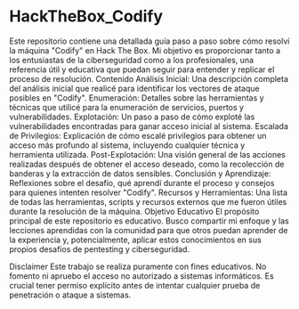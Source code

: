 # HackTheBox_Codify
Este repositorio contiene una detallada guía paso a paso sobre cómo resolví la máquina "Codify" en Hack The Box. Mi objetivo es proporcionar tanto a los entusiastas de la ciberseguridad como a los profesionales, una referencia útil y educativa que puedan seguir para entender y replicar el proceso de resolución.
Contenido
Análisis Inicial: Una descripción completa del análisis inicial que realicé para identificar los vectores de ataque posibles en "Codify".
Enumeración: Detalles sobre las herramientas y técnicas que utilicé para la enumeración de servicios, puertos y vulnerabilidades.
Explotación: Un paso a paso de cómo exploté las vulnerabilidades encontradas para ganar acceso inicial al sistema.
Escalada de Privilegios: Explicación de cómo escalé privilegios para obtener un acceso más profundo al sistema, incluyendo cualquier técnica y herramienta utilizada.
Post-Explotación: Una visión general de las acciones realizadas después de obtener el acceso deseado, como la recolección de banderas y la extracción de datos sensibles.
Conclusión y Aprendizaje: Reflexiones sobre el desafío, qué aprendí durante el proceso y consejos para quienes intenten resolver "Codify".
Recursos y Herramientas: Una lista de todas las herramientas, scripts y recursos externos que me fueron útiles durante la resolución de la máquina.
Objetivo Educativo
El propósito principal de este repositorio es educativo. Busco compartir mi enfoque y las lecciones aprendidas con la comunidad para que otros puedan aprender de la experiencia y, potencialmente, aplicar estos conocimientos en sus propios desafíos de pentesting y ciberseguridad.

Disclaimer
Este trabajo se realiza puramente con fines educativos. No fomento ni apruebo el acceso no autorizado a sistemas informáticos. Es crucial tener permiso explícito antes de intentar cualquier prueba de penetración o ataque a sistemas.
